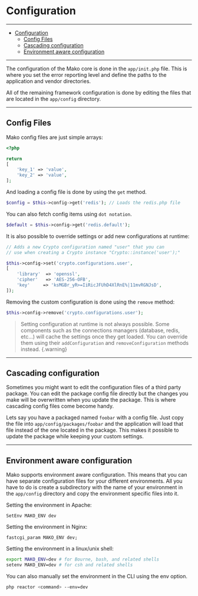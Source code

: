 # Configuration

--------------------------------------------------------

- [Configuration](#configuration)
	- [Config Files](#config-files)
	- [Cascading configuration](#cascading-configuration)
	- [Environment aware configuration](#environment-aware-configuration)

--------------------------------------------------------

The configuration of the Mako core is done in the `app/init.php` file. This is where you set the error reporting level and define the paths to the application and vendor directories.

All of the remaining framework configuration is done by editing the files that are located in the `app/config` directory.

--------------------------------------------------------

<a id="config_files"></a>

## Config Files

Mako config files are just simple arrays:

```php
<?php

return
[
	'key_1' => 'value',
	'key_2' => 'value',
];
```

And loading a config file is done by using the `get` method.

```php
$config = $this->config->get('redis'); // Loads the redis.php file
```

You can also fetch config items using `dot notation`.

```php
$default = $this->config->get('redis.default');
```

It is also possible to override settings or add new configurations at runtime:

```php
// Adds a new Crypto configuration named "user" that you can
// use when creating a Crypto instance "Crypto::instance('user');"

$this->config->set('crypto.configurations.user',
[
	'library'  => 'openssl',
	'cipher'   => 'AES-256-OFB',
	'key'     => 'ksMGBr_yR>=IiRicJFUhD4XlRnE%|11mvRGNJsD',
]);
```

Removing the custom configuration is done using the `remove` method:

```php
$this->config->remove('crypto.configurations.user');
```

> Setting configuration at runtime is not always possible. Some components such as the connections managers (database, redis, etc...) will cache the settings once they get loaded. You can override them using their `addConfiguration` and `removeConfiguration` methods instead.
{.warning}

--------------------------------------------------------

<a id="cascading_configuration"></a>

## Cascading configuration

Sometimes you might want to edit the configuration files of a third party package. You can edit the package config file directly but the changes you make will be overwritten when you update the package. This is where cascading config files come become handy.

Lets say you have a packaged named `foobar` with a config file. Just copy the file into `app/config/packages/foobar` and the application will load that file instead of the one located in the package. This makes it possible to update the package while keeping your custom settings.

--------------------------------------------------------

<a id="environment_aware_configuration"></a>

## Environment aware configuration

Mako supports environment aware configuration. This means that you can have separate configuration files for your different environments. All you have to do is create a subdirectory with the name of your environment in the `app/config` directory and copy the environment specific files into it.

Setting the environment in Apache:

```none
SetEnv MAKO_ENV dev
```

Setting the environment in Nginx:

```nginx
fastcgi_param MAKO_ENV dev;
```

Setting the environment in a linux/unix shell:

```bash
export MAKO_ENV=dev # for Bourne, bash, and related shells
setenv MAKO_ENV=dev # for csh and related shells
```

You can also manually set the environment in the CLI using the env option.

```bash
php reactor <command> --env=dev
```